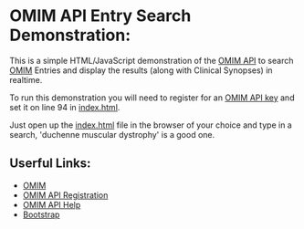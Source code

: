 OMIM API Entry Search Demonstration:
====================================

This is a simple HTML/JavaScript demonstration of the [OMIM API](https://omim.org/help/api)
to search [OMIM](https://omim.org/) Entries and display the results (along with Clinical Synopses)
in realtime.

To run this demonstration you will need to register for an [OMIM API key](https://omim.org/api)
and set it on line 94 in [index.html](./index.html#94).

Just open up the [index.html](./index.html) file in the browser of your choice
and type in a search, 'duchenne muscular dystrophy' is a good one.



Userful Links:
--------------

- [OMIM](https://omim.org/)
- [OMIM API Registration](https://omim.org/api)
- [OMIM API Help](https://omim.org/help/api)
- [Bootstrap](https://getbootstrap.com)
